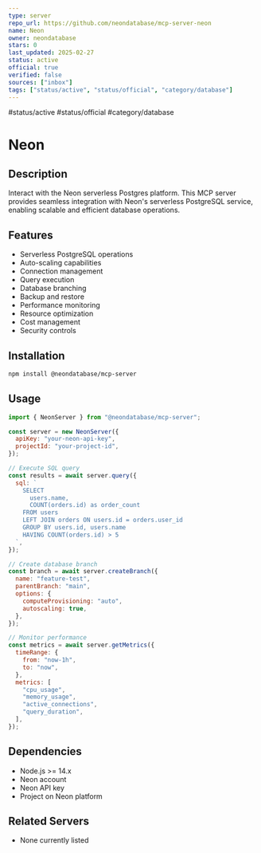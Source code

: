 ```yaml
---
type: server
repo_url: https://github.com/neondatabase/mcp-server-neon
name: Neon
owner: neondatabase
stars: 0
last_updated: 2025-02-27
status: active
official: true
verified: false
sources: ["inbox"]
tags: ["status/active", "status/official", "category/database"]
---
```


#status/active #status/official #category/database

# Neon

## Description

Interact with the Neon serverless Postgres platform. This MCP server provides seamless integration with Neon's serverless PostgreSQL service, enabling scalable and efficient database operations.

## Features

- Serverless PostgreSQL operations
- Auto-scaling capabilities
- Connection management
- Query execution
- Database branching
- Backup and restore
- Performance monitoring
- Resource optimization
- Cost management
- Security controls

## Installation

```bash
npm install @neondatabase/mcp-server
```

## Usage

```javascript
import { NeonServer } from "@neondatabase/mcp-server";

const server = new NeonServer({
  apiKey: "your-neon-api-key",
  projectId: "your-project-id",
});

// Execute SQL query
const results = await server.query({
  sql: `
    SELECT 
      users.name,
      COUNT(orders.id) as order_count
    FROM users
    LEFT JOIN orders ON users.id = orders.user_id
    GROUP BY users.id, users.name
    HAVING COUNT(orders.id) > 5
  `,
});

// Create database branch
const branch = await server.createBranch({
  name: "feature-test",
  parentBranch: "main",
  options: {
    computeProvisioning: "auto",
    autoscaling: true,
  },
});

// Monitor performance
const metrics = await server.getMetrics({
  timeRange: {
    from: "now-1h",
    to: "now",
  },
  metrics: [
    "cpu_usage",
    "memory_usage",
    "active_connections",
    "query_duration",
  ],
});
```

## Dependencies

- Node.js >= 14.x
- Neon account
- Neon API key
- Project on Neon platform

## Related Servers

- None currently listed
